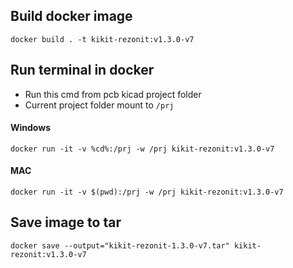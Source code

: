 ## Build docker image
```
docker build . -t kikit-rezonit:v1.3.0-v7
```

## Run terminal in docker
- Run this cmd from pcb kicad project folder
- Current project folder mount to `/prj`
#### Windows
```
docker run -it -v %cd%:/prj -w /prj kikit-rezonit:v1.3.0-v7
```
#### MAC
```
docker run -it -v $(pwd):/prj -w /prj kikit-rezonit:v1.3.0-v7
```

## Save image to tar
```
docker save --output="kikit-rezonit-1.3.0-v7.tar" kikit-rezonit:v1.3.0-v7
```
